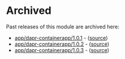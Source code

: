 # Archived

Past releases of this module are archived here:

- [app/dapr-containerapp/1.0.1](https://github.com/Azure/bicep-registry-modules/releases/tag/app/dapr-containerapp/1.0.1) - ([source](https://github.com/Azure/bicep-registry-modules/tree/app/dapr-containerapp/1.0.1/modules/app/dapr-containerapp))
- [app/dapr-containerapp/1.0.2](https://github.com/Azure/bicep-registry-modules/releases/tag/app/dapr-containerapp/1.0.2) - ([source](https://github.com/Azure/bicep-registry-modules/tree/app/dapr-containerapp/1.0.2/modules/app/dapr-containerapp))
- [app/dapr-containerapp/1.0.3](https://github.com/Azure/bicep-registry-modules/releases/tag/app/dapr-containerapp/1.0.3) - ([source](https://github.com/Azure/bicep-registry-modules/tree/app/dapr-containerapp/1.0.3/modules/app/dapr-containerapp))
